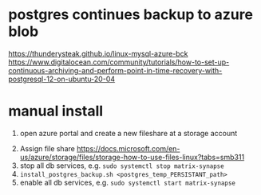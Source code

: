 # postgres continues backup to azure blob
https://thunderysteak.github.io/linux-mysql-azure-bck  
https://www.digitalocean.com/community/tutorials/how-to-set-up-continuous-archiving-and-perform-point-in-time-recovery-with-postgresql-12-on-ubuntu-20-04  

# manual install
1. open azure portal and create a new fileshare at a storage account
<!-- 2. create rbac from rclone for the container  
`python <repo>/rclone/create_rclone_blob_container.py -r rg -a storageaccount -n postgres` -->
2. Assign file share
https://docs.microsoft.com/en-us/azure/storage/files/storage-how-to-use-files-linux?tabs=smb311
3. stop all db services, e.g.
`sudo systemctl stop matrix-synapse`
3. `install_postgres_backup.sh <postgres_temp_PERSISTANT_path>`
4. enable all db services, e.g.
`sudo systemctl start matrix-synapse`
